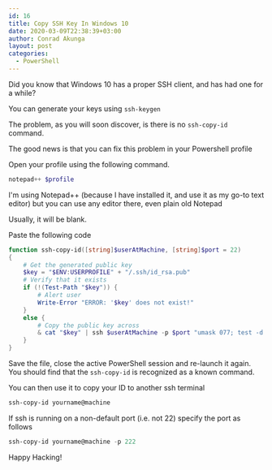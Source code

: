 ```yaml
---
id: 16
title: Copy SSH Key In Windows 10
date: 2020-03-09T22:38:39+03:00
author: Conrad Akunga
layout: post
categories:
  - PowerShell
---
```

Did you know that Windows 10 has a proper SSH client, and has had one for a while?

You can generate your keys using `ssh-keygen`

The problem, as you will soon discover, is there is no `ssh-copy-id` command.

The good news is that you can fix this problem in your Powershell profile

Open your profile using the following command.

```powershell
notepad++ $profile
```

I'm using Notepad++ (because I have installed it, and use it as my go-to text editor) but you can use any editor there, even plain old Notepad

Usually, it will be blank.

Paste the following code

```powershell
function ssh-copy-id([string]$userAtMachine, [string]$port = 22) 
{   
    # Get the generated public key
    $key = "$ENV:USERPROFILE" + "/.ssh/id_rsa.pub"
    # Verify that it exists
    if (!(Test-Path "$key")) {
        # Alert user
        Write-Error "ERROR: '$key' does not exist!"            
    }
    else {	
        # Copy the public key across
        & cat "$key" | ssh $userAtMachine -p $port "umask 077; test -d .ssh || mkdir .ssh ; cat >> .ssh/authorized_keys || exit 1"      
    }
}
```

Save the file, close the active PowerShell session and re-launch it again. You should find that the `ssh-copy-id` is recognized as a known command.

You can then use it to copy your ID to another ssh terminal

```powershell
ssh-copy-id yourname@machine
```

If ssh is running on a non-default port (i.e. not 22) specify the port as follows

```powershell
ssh-copy-id yourname@machine -p 222
```

Happy Hacking!